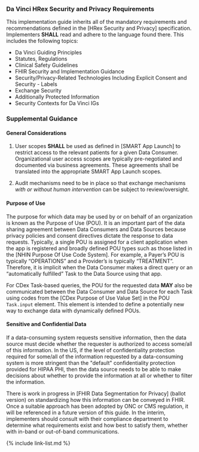 ### Da Vinci HRex Security and Privacy Requirements

This implementation guide inherits all of the mandatory requirements and recommendations defined in the [HRex Security and Privacy] specification.   Implementers **SHALL** read and adhere to the language found there. This includes the following topics:

- Da Vinci Guiding Principles
- Statutes, Regulations
- Clinical Safety Guidelines
- FHIR Security and Implementation Guidance
- Security/Privacy-Related Technologies Including Explicit Consent and Security - Labels
- Exchange Security
- Additionally Protected Information
- Security Contexts for Da Vinci IGs

### Supplemental Guidance

#### General Considerations



1. User scopes **SHALL** be used as defined in [SMART App Launch] to restrict access to the relevant patients for a given Data Consumer.  Organizational user access scopes are typically pre-negotiated and documented via business agreements. These agreements shall be translated into the appropriate SMART App Launch scopes.

1. Audit mechanisms need to be in place so that exchange mechanisms *with or without human intervention* can be subject to review/oversight.

#### Purpose of Use



The purpose for which data may be used by or on behalf of an organization is known as the Purpose of Use (POU). It is an important part of the data sharing agreement between Data Consumers and Data Sources because privacy policies and consent directives dictate the response to data requests.  Typically, a single POU is assigned for a client application when the app is registered and broadly defined POU types such as those listed in the [NHIN Purpose Of Use Code System].  For example, a Payer’s POU is typically “OPERATIONS” and a Provider’s is typically “TREATMENT”.  Therefore, it is implicit when the Data Consumer makes a direct query or an “automatically fulfilled” Task to the Data Source using that app.

For CDex Task-based queries, the POU for the requested data **MAY** also be communicated between the Data Consumer and Data Source for each Task using codes from the [CDex Purpose of Use Value Set] in the POU `Task.input` element. This element is intended to define a potentially new way to exchange data with dynamically defined POUs.


#### Sensitive and Confidential Data

If a data-consuming system requests sensitive information, then the data source must decide whether the requester is authorized to access some/all of this information.  In the US, if the level of confidentiality protection required for some/all of the information requested by a data-consuming system is more stringent than the "default" confidentiality protection provided for HIPAA PHI, then the data source needs to be able to make decisions about whether to provide the information at all or whether to filter the information.

There is work in progress in [FHIR Data Segmentation for Privacy] (ballot version) on standardizing how this information can be conveyed in FHIR. Once a suitable approach has been adopted by ONC or CMS regulation, it will be referenced in a future version of this guide. In the interim, implementers should consult with their compliance department to determine what requirements exist and how best to satisfy them, whether with in-band or out-of-band communications.

{% include link-list.md %}
